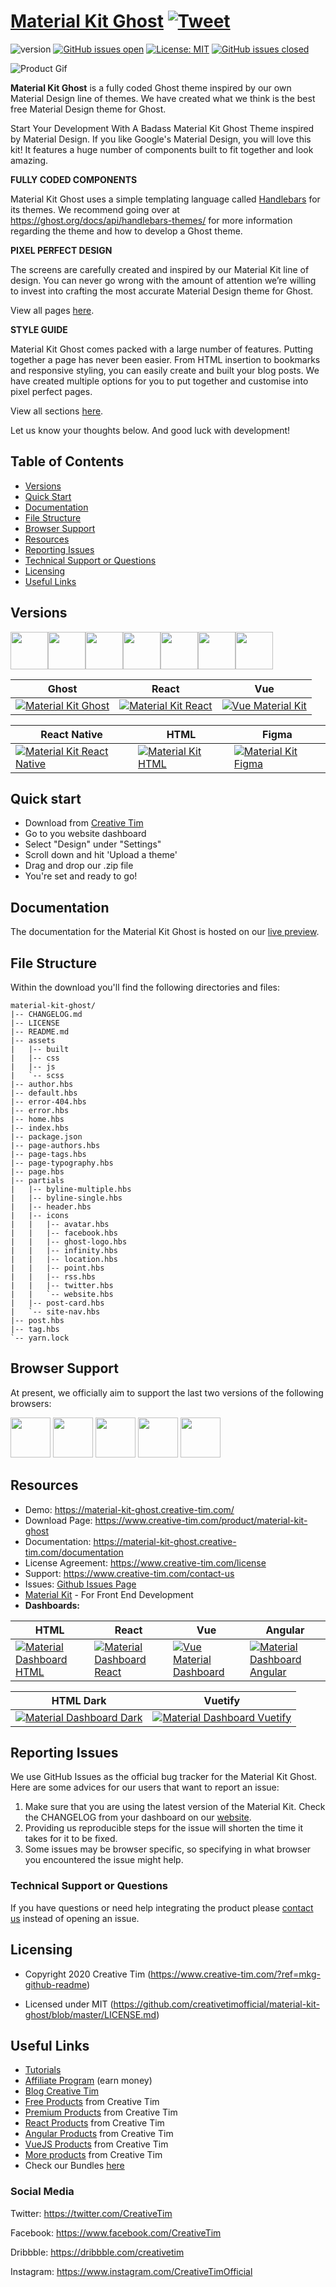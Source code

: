 # [Material Kit Ghost](https://www.creative-tim.com/product/material-kit-ghost) [![Tweet](https://img.shields.io/twitter/url/http/shields.io.svg?style=social&logo=twitter)](https://twitter.com/home?status=Material%20Kit%20Ghost,%20a%20cool%20Material%20Design%20Ghost%20Theme%20%E2%9D%A4%EF%B8%8F%20https%3A//bit.ly/2KAj86H%20%23reactnative%20%23argon%20%23designsystem%20%23developers%20via%20%40CreativeTim)


 ![version](https://img.shields.io/badge/version-1.0.0-blue.svg)  [![GitHub issues open](https://img.shields.io/github/issues/creativetimofficial/argon-react-native.svg?style=flat)](https://github.com/creativetimofficial/argon-react-native/issues?q=is%3Aopen+is%3Aissue) 
[![License: MIT](https://img.shields.io/badge/License-MIT-blue.svg)](https://github.com/creativetimofficial/material-kit-ghost/blob/master/LICENSE) [![GitHub issues closed](https://img.shields.io/github/issues-closed-raw/creativetimofficial/material-kit-ghost.svg?maxAge=2592000)](https://github.com/creativetimofficial/material-kit-ghost/issues?q=is%3Aissue+is%3Aclosed)


![Product Gif](https://raw.githubusercontent.com/creativetimofficial/public-assets/master/material-kit-ghost/opt_mk_ghost_thumbnail.jpg)


**Material Kit Ghost** is a fully coded Ghost theme inspired by our own Material Design line of themes. We have created what we think is the best free Material Design theme for Ghost.

Start Your Development With A Badass Material Kit Ghost Theme inspired by Material Design. If you like Google's Material Design, you will love this kit! It features a huge number of components built to fit together and look amazing. 

**FULLY CODED COMPONENTS**

Material Kit Ghost uses a simple templating language called [Handlebars](http://handlebarsjs.com/) for its themes. We recommend going over at https://ghost.org/docs/api/handlebars-themes/ for more information regarding the theme and how to develop a Ghost theme.


**PIXEL PERFECT DESIGN**

The screens are carefully created and inspired by our Material Kit line of design. You can never go wrong with the amount of attention we’re willing to invest into crafting the most accurate Material Design theme for Ghost. 

View all pages [here](https://material-kit-ghost.creative-tim.com/). 

**STYLE GUIDE** 

Material Kit Ghost comes packed with a large number of features. Putting together a page has never been easier. From HTML insertion to bookmarks and responsive styling, you can easily create and built your blog posts. We have created multiple options for you to put together and customise into pixel perfect pages. 

View all sections [here](https://material-kit-ghost.creative-tim.com/style-guide/).


Let us know your thoughts below. And good luck with development!


## Table of Contents

* [Versions](#versions) 
* [Quick Start](#quick-start)
* [Documentation](#documentation)
* [File Structure](#file-structure)
* [Browser Support](#browser-support)
* [Resources](#resources)
* [Reporting Issues](#reporting-issues)
* [Technical Support or Questions](#technical-support-or-questions)
* [Licensing](#licensing)
* [Useful Links](#useful-links)

## Versions

[<img src="https://raw.githubusercontent.com/creativetimofficial/public-assets/master/logos/icon_ghost.png" width="60" height="60"/>](https://www.creative-tim.com/product/material-kit-ghost?ref=mkg-github-readme)[<img src="https://github.com/creativetimofficial/public-assets/blob/master/logos/html-logo.jpg?raw=true" width="60" height="60" />](https://www.creative-tim.com/product/material-kit?ref=mkg-github-readme)[<img src="https://github.com/creativetimofficial/public-assets/blob/master/logos/vue-logo.jpg?raw=true" width="60" height="60" />](https://www.creative-tim.com/product/vue-material-kit?ref=mkg-github-readme)[<img src="https://github.com/creativetimofficial/public-assets/blob/master/logos/react-logo.jpg?raw=true" width="60" height="60" />](https://www.creative-tim.com/product/material-kit-react?ref=mkg-github-readme)[<img src="https://github.com/creativetimofficial/public-assets/blob/master/logos/react-native-logo.jpg?raw=true" width="60" height="60" />](https://www.creative-tim.com/product/material-kit-react-native?ref=mkg-github-readme)[<img src="https://github.com/creativetimofficial/public-assets/blob/master/logos/figma-logo.jpg?raw=true" width="60" height="60" />](https://demos.creative-tim.com/material-kit-figma/presentation.html?ref=mkg-github-readme)[<img src="https://github.com/creativetimofficial/public-assets/blob/master/logos/wordpress-logo.jpg?raw=true" width="60" height="60" />](https://themeisle.com/themes/hestia/?ref=creativetim)

| Ghost | React | Vue  |
| --- | --- | ---  |
| [![Material Kit Ghost](https://s3.amazonaws.com/creativetim_bucket/products/263/thumb/opt_mk_ghost_thumbnail.jpg?1586364531)](https://www.creative-tim.com/product/material-kit-ghost?ref=mkg-github-readme)  | [![Material Kit  React](https://github.com/creativetimofficial/public-assets/blob/master/material-kit-react/material-kit-react.jpeg?raw=true)](https://www.creative-tim.com/product/material-kit-react?ref=mkg-github-readme)  | [![Vue Material Kit](https://github.com/creativetimofficial/public-assets/blob/master/vue-material-kit/vue-material-kit.jpeg?raw=true)](https://www.creative-tim.com/product/vue-material-kit?ref=mkg-github-readme)

| React Native | HTML | Figma |
| ---  | --- | --- |
| [![Material Kit React Native](https://github.com/creativetimofficial/public-assets/blob/master/material-kit-react-native/opt_mkrn_thumbnail.jpg?raw=true)](https://www.creative-tim.com/product/material-kit-react-native?ref=mkg-github-readme) | [![Material Kit  HTML](https://github.com/creativetimofficial/public-assets/blob/master/material-kit/material-kit.jpeg?raw=true)](https://www.creative-tim.com/product/material-kit?ref=mkg-github-readme) | [![Material Kit Figma](https://github.com/creativetimofficial/public-assets/blob/master/material-kit-figma/material-kit-figma.jpg?raw=true)](https://demos.creative-tim.com/material-kit-figma/presentation.html?ref=mkg-github-readme)

## Quick start
- Download from [Creative Tim](https://www.creative-tim.com/product/material-kit-ghost?ref=mkg-github-readme)
- Go to you website dashboard 
- Select "Design" under "Settings"
- Scroll down and hit 'Upload a theme'
- Drag and drop our .zip file 
- You're set and ready to go!

## Documentation
The documentation for the Material Kit Ghost is hosted on our [live preview](https://material-kit-ghost.creative-tim.com/documentation?ref=mkg-github-readme).


## File Structure
Within the download you'll find the following directories and files:

```
material-kit-ghost/
|-- CHANGELOG.md
|-- LICENSE
|-- README.md
|-- assets
|   |-- built
|   |-- css
|   |-- js
|   `-- scss
|-- author.hbs
|-- default.hbs
|-- error-404.hbs
|-- error.hbs
|-- home.hbs
|-- index.hbs
|-- package.json
|-- page-authors.hbs
|-- page-tags.hbs
|-- page-typography.hbs
|-- page.hbs
|-- partials
|   |-- byline-multiple.hbs
|   |-- byline-single.hbs
|   |-- header.hbs
|   |-- icons
|   |   |-- avatar.hbs
|   |   |-- facebook.hbs
|   |   |-- ghost-logo.hbs
|   |   |-- infinity.hbs
|   |   |-- location.hbs
|   |   |-- point.hbs
|   |   |-- rss.hbs
|   |   |-- twitter.hbs
|   |   `-- website.hbs
|   |-- post-card.hbs
|   `-- site-nav.hbs
|-- post.hbs
|-- tag.hbs
`-- yarn.lock

```


## Browser Support

At present, we officially aim to support the last two versions of the following browsers:

<img src="https://github.com/creativetimofficial/public-assets/blob/master/logos/chrome-logo.png?raw=true" width="64" height="64"> <img src="https://raw.githubusercontent.com/creativetimofficial/public-assets/master/logos/firefox-logo.png" width="64" height="64"> <img src="https://raw.githubusercontent.com/creativetimofficial/public-assets/master/logos/edge-logo.png" width="64" height="64"> <img src="https://raw.githubusercontent.com/creativetimofficial/public-assets/master/logos/safari-logo.png" width="64" height="64"> <img src="https://raw.githubusercontent.com/creativetimofficial/public-assets/master/logos/opera-logo.png" width="64" height="64">


## Resources
- Demo: <https://material-kit-ghost.creative-tim.com/>
- Download Page: <https://www.creative-tim.com/product/material-kit-ghost>
- Documentation: <https://material-kit-ghost.creative-tim.com/documentation>
- License Agreement: <https://www.creative-tim.com/license>
- Support: <https://www.creative-tim.com/contact-us>
- Issues: [Github Issues Page](https://github.com/creativetimofficial/material-kit-ghost/issues)
- [Material Kit](https://www.creative-tim.com/product/material-kit?ref=mkg-github-readme) - For Front End Development
- **Dashboards:**

| HTML | React | Vue  | Angular |
| --- | --- | ---  | ---  |
| [![Material Dashboard  HTML](https://github.com/creativetimofficial/public-assets/blob/master/material-dashboard-html/material-dashboard.jpeg?raw=true)](https://www.creative-tim.com/product/material-dashboard?ref=mkg-github-readme) | [![Material Dashboard  React](https://github.com/creativetimofficial/public-assets/blob/master/material-dashboard-react/material-dashboard-react.jpeg?raw=true)](https://www.creative-tim.com/product/material-dashboard-react?ref=mkg-github-readme) | [![Vue Material Dashboard](https://github.com/creativetimofficial/public-assets/blob/master/vue-material-dashboard/vue-material-dashboard.jpeg?raw=true)](https://www.creative-tim.com/product/vue-material-dashboard?ref=mkg-github-readme)  | [![ Material Dashboard Angular](https://github.com/creativetimofficial/public-assets/blob/master/material-dashboard-angular/material-dashboard-angular.jpg?raw=true)](https://www.creative-tim.com/product/material-dashboard-angular2?ref=mkg-github-readme)

| HTML Dark | Vuetify  |
| --- | --- |
| [![Material Dashboard Dark](https://github.com/creativetimofficial/public-assets/blob/master/material-dashboard-dark/material-dashboard-dark.jpg?raw=true)](https://www.creative-tim.com/product/material-dashboard-dark?ref=mkg-github-readme) | [![Material Dashboard Vuetify](https://github.com/creativetimofficial/public-assets/blob/master/material-dashboard-vuetify/material-dashboard-vuetify.jpg?raw=true)](https://www.creative-tim.com/product/vuetify-material-dashboard?ref=mkg-github-readme)


## Reporting Issues

We use GitHub Issues as the official bug tracker for the Material Kit Ghost. Here are some advices for our users that want to report an issue:

1. Make sure that you are using the latest version of the Material Kit. Check the CHANGELOG from your dashboard on our [website](https://www.creative-tim.com/?ref=mkg-github-readme).
2. Providing us reproducible steps for the issue will shorten the time it takes for it to be fixed.
3. Some issues may be browser specific, so specifying in what browser you encountered the issue might help.


### Technical Support or Questions

If you have questions or need help integrating the product please [contact us](https://www.creative-tim.com/contact-us?ref=mkg-github-readme) instead of opening an issue.


## Licensing

- Copyright 2020 Creative Tim (https://www.creative-tim.com/?ref=mkg-github-readme)

- Licensed under MIT (https://github.com/creativetimofficial/material-kit-ghost/blob/master/LICENSE.md)


## Useful Links

- [Tutorials](https://www.youtube.com/channel/UCVyTG4sCw-rOvB9oHkzZD1w)
- [Affiliate Program](https://www.creative-tim.com/affiliates/new?ref=mkg-github-readme) (earn money)
- [Blog Creative Tim](http://blog.creative-tim.com/)
- [Free Products](https://www.creative-tim.com/bootstrap-themes/free?ref=mkg-github-readme) from Creative Tim
- [Premium Products](https://www.creative-tim.com/bootstrap-themes/premium?ref=mkg-github-readme) from Creative Tim
- [React Products](https://www.creative-tim.com/bootstrap-themes/react-themes?ref=mkg-github-readme) from Creative Tim
- [Angular Products](https://www.creative-tim.com/bootstrap-themes/angular-themes?ref=mkg-github-readme) from Creative Tim
- [VueJS Products](https://www.creative-tim.com/bootstrap-themes/vuejs-themes?ref=mkg-github-readme) from Creative Tim
- [More products](https://www.creative-tim.com/bootstrap-themes?ref=mkg-github-readme) from Creative Tim
- Check our Bundles [here](https://www.creative-tim.com/bundles?ref=mkg-github-readme)


### Social Media

Twitter: <https://twitter.com/CreativeTim>

Facebook: <https://www.facebook.com/CreativeTim>

Dribbble: <https://dribbble.com/creativetim>

Instagram: <https://www.instagram.com/CreativeTimOfficial>

